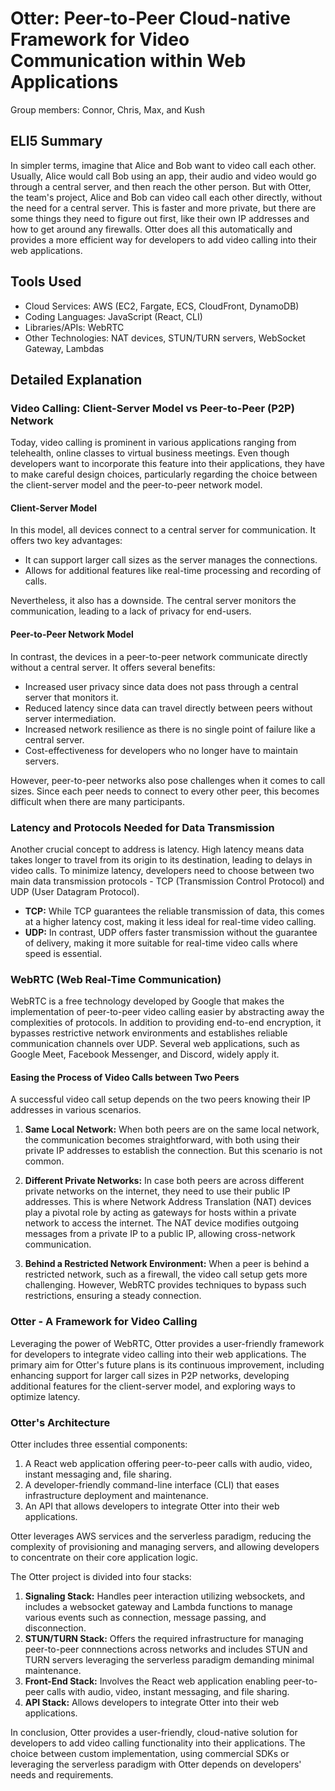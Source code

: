 # Otter: Peer-to-Peer Cloud-native Framework for Video Communication within Web Applications

Group members: Connor, Chris, Max, and Kush

## ELI5 Summary
In simpler terms, imagine that Alice and Bob want to video call each other. Usually, Alice would call Bob using an app, their audio and video would go through a central server, and then reach the other person. But with Otter, the team's project, Alice and Bob can video call each other directly, without the need for a central server. This is faster and more private, but there are some things they need to figure out first, like their own IP addresses and how to get around any firewalls. Otter does all this automatically and provides a more efficient way for developers to add video calling into their web applications.

## Tools Used

- Cloud Services: AWS (EC2, Fargate, ECS, CloudFront, DynamoDB)
- Coding Languages: JavaScript (React, CLI)
- Libraries/APIs: WebRTC
- Other Technologies: NAT devices, STUN/TURN servers, WebSocket Gateway, Lambdas

## Detailed Explanation

### Video Calling: Client-Server Model vs Peer-to-Peer (P2P) Network 

Today, video calling is prominent in various applications ranging from telehealth, online classes to virtual business meetings. Even though developers want to incorporate this feature into their applications, they have to make careful design choices, particularly regarding the choice between the client-server model and the peer-to-peer network model.

#### Client-Server Model
In this model, all devices connect to a central server for communication. It offers two key advantages:

- It can support larger call sizes as the server manages the connections.
- Allows for additional features like real-time processing and recording of calls. 

Nevertheless, it also has a downside. The central server monitors the communication, leading to a lack of privacy for end-users.

#### Peer-to-Peer Network Model
In contrast, the devices in a peer-to-peer network communicate directly without a central server. It offers several benefits:

- Increased user privacy since data does not pass through a central server that monitors it.
- Reduced latency since data can travel directly between peers without server intermediation.
- Increased network resilience as there is no single point of failure like a central server.
- Cost-effectiveness for developers who no longer have to maintain servers.

However, peer-to-peer networks also pose challenges when it comes to call sizes. Since each peer needs to connect to every other peer, this becomes difficult when there are many participants. 

### Latency and Protocols Needed for Data Transmission

Another crucial concept to address is latency. High latency means data takes longer to travel from its origin to its destination, leading to delays in video calls. To minimize latency, developers need to choose between two main data transmission protocols - TCP (Transmission Control Protocol) and UDP (User Datagram Protocol).

- **TCP:** While TCP guarantees the reliable transmission of data, this comes at a higher latency cost, making it less ideal for real-time video calling.
- **UDP:** In contrast, UDP offers faster transmission without the guarantee of delivery, making it more suitable for real-time video calls where speed is essential.

### WebRTC (Web Real-Time Communication)

WebRTC is a free technology developed by Google that makes the implementation of peer-to-peer video calling easier by abstracting away the complexities of protocols. In addition to providing end-to-end encryption, it bypasses restrictive network environments and establishes reliable communication channels over UDP. Several web applications, such as Google Meet, Facebook Messenger, and Discord, widely apply it.

#### Easing the Process of Video Calls between Two Peers

A successful video call setup depends on the two peers knowing their IP addresses in various scenarios.

1. **Same Local Network:** When both peers are on the same local network, the communication becomes straightforward, with both using their private IP addresses to establish the connection. But this scenario is not common.
   
2. **Different Private Networks:** In case both peers are across different private networks on the internet, they need to use their public IP addresses. This is where Network Address Translation (NAT) devices play a pivotal role by acting as gateways for hosts within a private network to access the internet. The NAT device modifies outgoing messages from a private IP to a public IP, allowing cross-network communication.

3. **Behind a Restricted Network Environment:** When a peer is behind a restricted network, such as a firewall, the video call setup gets more challenging. However, WebRTC provides techniques to bypass such restrictions, ensuring a steady connection.

### Otter - A Framework for Video Calling

Leveraging the power of WebRTC, Otter provides a user-friendly framework for developers to integrate video calling into their web applications. The primary aim for Otter's future plans is its continuous improvement, including enhancing support for larger call sizes in P2P networks, developing additional features for the client-server model, and exploring ways to optimize latency.

### Otter's Architecture
Otter includes three essential components:

1. A React web application offering peer-to-peer calls with audio, video, instant messaging and, file sharing.
2. A developer-friendly command-line interface (CLI) that eases infrastructure deployment and maintenance.
3. An API that allows developers to integrate Otter into their web applications.

Otter leverages AWS services and the serverless paradigm, reducing the complexity of provisioning and managing servers, and allowing developers to concentrate on their core application logic. 

The Otter project is divided into four stacks:

1. **Signaling Stack:** Handles peer interaction utilizing websockets, and includes a websocket gateway and Lambda functions to manage various events such as connection, message passing, and disconnection.
2. **STUN/TURN Stack:** Offers the required infrastructure for managing peer-to-peer connnections across networks and includes STUN and TURN servers leveraging the serverless paradigm demanding minimal maintenance.
3. **Front-End Stack:** Involves the React web application enabling peer-to-peer calls with audio, video, instant messaging, and file sharing. 
4. **API Stack:** Allows developers to integrate Otter into their web applications.

In conclusion, Otter provides a user-friendly, cloud-native solution for developers to add video calling functionality into their applications. The choice between custom implementation, using commercial SDKs or leveraging the serverless paradigm with Otter depends on developers' needs and requirements.